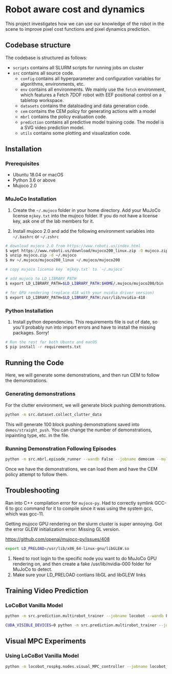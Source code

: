 # Robot aware cost and dynamics

This project investigates how we can use our knowledge of the robot in the scene to improve pixel cost functions and pixel dynamics prediction.

## Codebase structure

The codebase is structured as follows:

* `scripts` contains all SLURM scripts for running jobs on cluster
* `src` contains all source code.
    * `config` contains all hyperparameter and configuration variables for algorithms, environments, etc.
    * `env` contains all environments. We mainly use the `fetch` environment, which features a Fetch 7DOF robot with EEF positional control on a tabletop workspace.
    * `datasets` contains the dataloading and data generation code.
    * `cem` contains the CEM policy for generating actions with a model
    * `mbrl` contains the policy evaluation code.
    * `prediction` contains all predictive model training code. The model is a SVG video prediction model.
    * `utils` contains some plotting and visualization code.

## Installation

### Prerequisites

* Ubuntu 18.04 or macOS
* Python 3.6 or above
* Mujoco 2.0

### MuJoCo Installation

1. Create the `~/.mujoco` folder in your home directory. Add your MuJoCo license `mjkey.txt` into the mujoco folder. If you do not have a license key, ask one of the lab members for it.

2. Install mujoco 2.0 and add the following environment variables into `~/.bashrc` or `~/.zshrc`

```bash
# download mujoco 2.0 from https://www.roboti.us/index.html
$ wget https://www.roboti.us/download/mujoco200_linux.zip -O mujoco.zip
$ unzip mujoco.zip -d ~/.mujoco
$ mv ~/.mujoco/mujoco200_linux ~/.mujoco/mujoco200

# copy mujoco license key `mjkey.txt` to `~/.mujoco`

# add mujoco to LD_LIBRARY_PATH
$ export LD_LIBRARY_PATH=$LD_LIBRARY_PATH:$HOME/.mujoco/mujoco200/bin

# for GPU rendering (replace 418 with your nvidia driver version)
$ export LD_LIBRARY_PATH=$LD_LIBRARY_PATH:/usr/lib/nvidia-418
```

### Python Installation

1. Install python dependencies. This requirements file is out of date, so you'll probably
run into import errors and have to install the missing packages. Sorry!

```bash
# Run the rest for both Ubuntu and macOS
$ pip install -r requirements.txt
```

## Running the Code

Here, we will generate some demonstrations, and then run CEM to follow the demonstrations.

### Generating demonstrations

For the clutter environment, we will generate block pushing demonstrations.

```bash
python -m src.dataset.collect_clutter_data
```

This will generate 100 block pushing demonstrations saved into `demos/straight_push`. You can change the number of demonstrations, inpainting type, etc. in the file.

### Running Demonstration Following Episodes

```bash
python -m src.mbrl.episode_runner --wandb False --jobname democem --multiview True --img_dim 64 --reward_type inpaint  --action_candidates 200 --topk 10  --opt_iter 2 --horizon 2  --max_episode_length 10  --norobot_pixels_ob True  --use_env_dynamics True --num_episodes 100 --most_recent_background False --action_repeat 1 --subgoal_threshold 5000 --sequential_subgoal True --demo_cost True --subgoal_start 1 --demo_timescale 2 --camera_ids 0,1 --object_demo_dir demos/straight_push
```

Once we have the demonstrations, we can load them and have the CEM policy attempt to follow them.

## Troubleshooting

Ran into C++ compilation error for `mujoco-py`. Had to correctly symlink GCC-6 to gcc
command for it to compile since it was using the system gcc, which was gcc-11.

Getting mujoco GPU rendering on the slurm cluster is super annoying. Got the error
GLEW initialization error: Missing GL version.

https://github.com/openai/mujoco-py/issues/408

```bash
export LD_PRELOAD=/usr/lib/x86_64-linux-gnu/libGLEW.so
```

1. Need to root login to the specific node you want to do MuJoCo GPU rendering on, and then
create a fake /usr/lib/nvidia-000 folder for MuJoCo to detect.
2. Make sure your LD_PRELOAD contians libGL and libGLEW links

## Training Video Prediction

### LoCoBot Vanilla Model

```bash
python -m src.prediction.multirobot_trainer --jobname locobot --wandb False --data_root /mnt/ssd1/pallab/locobot_data --batch_size 10 --n_future 5 --n_past 1 --n_eval 10 --g_dim 256 --z_dim 64 --model svg --niter 100 --epoch_size 300 --checkpoint_interval 100 --eval_interval 5 --reconstruction_loss l1 --last_frame_skip True --scheduled_sampling True --action_dim 5 --robot_dim 5 --data_threads 4 --lr 0.0001 --experiment train_locobot_singleview --preprocess_action raw --random_snippet True --model_use_mask False --model_use_robot_state False --model_use_heatmap False

CUDA_VISIBLE_DEVICES=0 python -m src.prediction.multirobot_trainer --jobname locobot_1000 --wandb True --data_root /home/huangkun/locobot_data --batch_size 10 --n_future 5 --n_past 1 --n_eval 10 --g_dim 256 --z_dim 64 --model svg --niter 100 --epoch_size 300 --checkpoint_interval 100 --eval_interval 5 --reconstruction_loss l1 --last_frame_skip True --scheduled_sampling True --action_dim 5 --robot_dim 5 --data_threads 4 --lr 0.0001 --experiment train_locobot_singleview --preprocess_action raw --random_snippet True --model_use_mask False --model_use_robot_state False --model_use_heatmap False
```

## Visual MPC Experiments

### Using LoCoBot Vanilla Model

```bash
python -m locobot_rospkg.nodes.visual_MPC_controller --jobname locobot_689 --wandb True --data_root /mnt/ssd1/pallab/locobot_data/data_2021-03-20 --batch_size 10 --n_future 5 --n_past 1 --n_eval 10 --g_dim 256 --z_dim 64 --model svg --niter 100 --epoch_size 300 --checkpoint_interval 10 --eval_interval 5 --reconstruction_loss l1 --last_frame_skip True --scheduled_sampling True --action_dim 5 --robot_dim 5 --data_threads 4 --lr 0.0001 --experiment train_locobot_singleview --preprocess_action raw --random_snippet True --model_use_mask False --model_use_robot_state False --model_use_heatmap False
```

